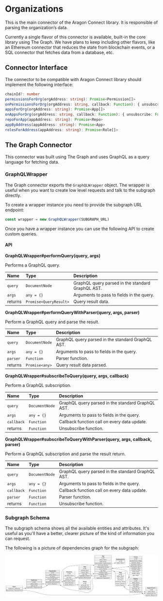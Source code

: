 # Organizations

This is the main connector of the Aragon Connect library. It is responsible of parsing the organization’s data.

Currently a single flavor of this connector is available, built-in the core library using The Graph. We have plans to keep including other flavors, like an Ethereum connector that reduces the state from blockchain events, or a SQL connector that fetches data from a database, etc.

## Connector Interface

The connector to be compatible with Aragon Connect library should implement the following interface:

```typescript
chainId?: number
permissionsForOrg(orgAddress: string): Promise<Permission[]>
onPermissionsForOrg(orgAddress: string, callback: Function): { unsubscribe: Function }
appsForOrg(orgAddress: string): Promise<App[]>
onAppsForOrg(orgAddress: string, callback: Function): { unsubscribe: Function }
repoForApp(appAddress: string): Promise<Repo>
appByAddress(appAddress: string): Promise<App>
rolesForAddress(appAddress: string): Promise<Role[]>
```

## The Graph Connector

This connector was built using The Graph and uses GraphQL as a query language for fetching data.

### GraphQLWrapper

The Graph connector exports the `GraphQLWrapper` object. The wrapper is useful when you want to create low level requests and talk to the subgraph directly.

To create a wrapper instance you need to provide the subgraph URL endpoint:

```javascript
const wrapper = new GraphQLWrapper(SUBGRAPH_URL)
```

Once you have a wrapper instance you can use the following API to create custom queries.

#### API

**GraphQLWrapper\#performQuery\(query, args\)**

Performs a GraphQL query.

| Name | Type | Description |
| :--- | :--- | :--- |
| `query` | `DocumentNode` | GraphQL query parsed in the standard GraphQL AST. |
| `args` | `any = {}` | Arguments to pass to fields in the query. |
| returns | `Promise<QueryResult>` | Query result data. |

**GraphQLWrapper\#performQueryWithParser\(query, args, parser\)**

Perform a GraphQL query and parse the result.

| Name | Type | Description |
| :--- | :--- | :--- |
| `query` | `DocumentNode` | GraphQL query parsed in the standard GraphQL AST. |
| `args` | `any = {}` | Arguments to pass to fields in the query. |
| `parser` | `Function` | Parser function. |
| returns | `Promise<any>` | Query result data parsed. |

**GraphQLWrapper\#subscribeToQuery\(query, args, callback\)**

Perform a GraphQL subscription.

| Name | Type | Description |
| :--- | :--- | :--- |
| `query` | `DocumentNode` | GraphQL query parsed in the standard GraphQL AST. |
| `args` | `any = {}` | Arguments to pass to fields in the query. |
| `callback` | `Function` | Callback function call on every data update. |
| returns | `Function` | Unsubscribe function. |

**GraphQLWrapper\#subscribeToQueryWithParser\(query, args, callback, parser\)**

Perform a GraphQL subscription and parse the result return.

| Name | Type | Description |
| :--- | :--- | :--- |
| `query` | `DocumentNode` | GraphQL query parsed in the standard GraphQL AST. |
| `args` | `any = {}` | Arguments to pass to fields in the query. |
| `callback` | `Function` | Callback function call on every data update. |
| `parser` | `Function` | Parser function. |
| returns | `Function` | Unsubscribe function. |

### Subgraph Schema

The subgraph schema shows all the available entities and attributes. It's useful as you'll have a better, clearer picture of the kind of information you can request.

The following is a picture of dependencies graph for the subgraph:

![](../.gitbook/assets/org-schema.png)

